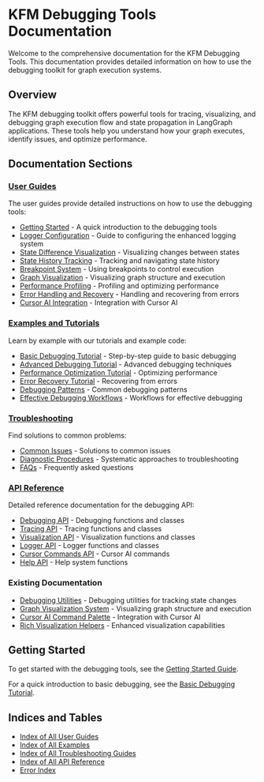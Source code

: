 # KFM Debugging Tools Documentation

Welcome to the comprehensive documentation for the KFM Debugging Tools. This documentation provides detailed information on how to use the debugging toolkit for graph execution systems.

## Overview

The KFM debugging toolkit offers powerful tools for tracing, visualizing, and debugging graph execution flow and state propagation in LangGraph applications. These tools help you understand how your graph executes, identify issues, and optimize performance.

## Documentation Sections

### [User Guides](user_guides/index.md)

The user guides provide detailed instructions on how to use the debugging tools:

- [Getting Started](user_guides/getting_started.md) - A quick introduction to the debugging tools
- [Logger Configuration](user_guides/logger_configuration.md) - Guide to configuring the enhanced logging system
- [State Difference Visualization](user_guides/state_diff_visualization.md) - Visualizing changes between states
- [State History Tracking](user_guides/state_history_tracking.md) - Tracking and navigating state history
- [Breakpoint System](user_guides/breakpoint_system.md) - Using breakpoints to control execution
- [Graph Visualization](user_guides/graph_visualization.md) - Visualizing graph structure and execution
- [Performance Profiling](user_guides/performance_profiling.md) - Profiling and optimizing performance
- [Error Handling and Recovery](user_guides/error_handling.md) - Handling and recovering from errors
- [Cursor AI Integration](user_guides/cursor_ai_integration.md) - Integration with Cursor AI

### [Examples and Tutorials](examples/index.md)

Learn by example with our tutorials and example code:

- [Basic Debugging Tutorial](examples/basic_debugging_tutorial.md) - Step-by-step guide to basic debugging
- [Advanced Debugging Tutorial](examples/advanced_debugging_tutorial.md) - Advanced debugging techniques
- [Performance Optimization Tutorial](examples/performance_optimization_tutorial.md) - Optimizing performance
- [Error Recovery Tutorial](examples/error_recovery_tutorial.md) - Recovering from errors
- [Debugging Patterns](examples/debugging_patterns.md) - Common debugging patterns
- [Effective Debugging Workflows](examples/effective_debugging_workflows.md) - Workflows for effective debugging

### [Troubleshooting](troubleshooting/index.md)

Find solutions to common problems:

- [Common Issues](troubleshooting/common_issues.md) - Solutions to common issues
- [Diagnostic Procedures](troubleshooting/diagnostic_procedures.md) - Systematic approaches to troubleshooting
- [FAQs](troubleshooting/faq.md) - Frequently asked questions

### [API Reference](api/index.md)

Detailed reference documentation for the debugging API:

- [Debugging API](api/debugging.md) - Debugging functions and classes
- [Tracing API](api/tracing.md) - Tracing functions and classes
- [Visualization API](api/visualization.md) - Visualization functions and classes
- [Logger API](api/logger.md) - Logger functions and classes
- [Cursor Commands API](api/cursor_commands.md) - Cursor AI commands
- [Help API](api/help.md) - Help system functions

### Existing Documentation

- [Debugging Utilities](debugging.md) - Debugging utilities for tracking state changes
- [Graph Visualization System](visualization.md) - Visualizing graph structure and execution
- [Cursor AI Command Palette](cursor_commands.md) - Integration with Cursor AI
- [Rich Visualization Helpers](rich_visualizations.md) - Enhanced visualization capabilities

## Getting Started

To get started with the debugging tools, see the [Getting Started Guide](user_guides/getting_started.md).

For a quick introduction to basic debugging, see the [Basic Debugging Tutorial](examples/basic_debugging_tutorial.md).

## Indices and Tables

- [Index of All User Guides](user_guides/index.md)
- [Index of All Examples](examples/index.md)
- [Index of All Troubleshooting Guides](troubleshooting/index.md)
- [Index of All API Reference](api/index.md)
- [Error Index](error_docs/index.json) 